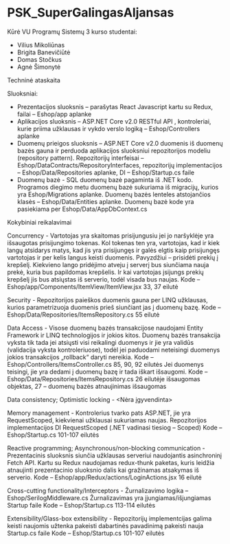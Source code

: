 # PSK_SuperGalingasAljansas

Kūrė VU Programų Sistemų 3 kurso studentai:
- Vilius Mikoliūnas
- Brigita Banevičiūtė
- Domas Stočkus
- Agnė Šimonytė

Techninė ataskaita

Sluoksniai:
- Prezentacijos sluoksnis – parašytas React Javascript kartu su Redux, failai – Eshop/app aplanke
- Aplikacijos sluoksnis – ASP.NET Core v2.0 RESTful API , kontroleriai, kurie priima užklausas ir vykdo verslo logiką – Eshop/Controllers aplanke
- Duomenų prieigos sluoksnis – ASP.NET Core v2.0 duomenis iš duomenų bazės gauna ir perduoda aplikacijos sluoksniui repozitorijos modeliu (repository pattern). Repozitorijų interfeisai – Eshop/DataContracts/RepositoryInterfaces, repozitorijų implementacijos – Eshop/Data/Repositories aplanke, DI – Eshop/Startup.cs faile
- Duomenų bazė -  SQL duomenų bazė pagaminta iš .NET kodo. Programos diegimo metu duomenų bazė sukuriama iš migracijų, kurios yra Eshop/Migrations aplanke. Duomenų bazės lenteles atstojančios klasės – Eshop/Data/Entities aplanke. Duomenų bazė kode yra pasiekiama per Eshop/Data/AppDbContext.cs

Kokybiniai reikalavimai

Concurrency - 
Vartotojas yra skaitomas prisijungusiu jei jo naršyklėje yra išsaugotas prisijungimo tokenas. Kol tokenas ten yra, vartotojas, kad ir kiek langų atsidarys matys, kad jis yra prisijungęs ir galės elgtis kaip prisijungęs vartotojas ir per kelis langus keisti duomenis. Pavyzdžiui – prisidėti prekių į krepšelį. Kiekvieno lango pridėjimo atveju į serverį bus siunčiama nauja prekė, kuria bus papildomas krepšelis. Ir kai vartotojas įsijungs prekių krepšelį jis bus atsiųstas iš serverio, todėl visada bus naujas.
Kode – Eshop/app/Components/ItemView/ItemView.jsx	33, 37 eilutė 

Security - 
Repozitorijos paieškos duomenis gauna per LINQ užklausas, kurios parametrizuoja duomenis prieš siunčiant jas į duomenų bazę. 
Kode – Eshop/Data/Repositories/ItemsRepository.cs	55 eilutė

Data Access - 
Visose duomenų bazės transakcijose naudojami Entity Framework ir LINQ technologijos ir jokios kitos.
Duomenų bazės transakcija vyksta tik tada jei atsiųsti visi reikalingi duomenys ir jie yra validūs (validacija vyksta kontroleriuose), todėl jei paduodami neteisingi duomenys jokios transakcijos „rollback“ daryti nereikia.
Kode – Eshop/Controllers/ItemsController.cs	85, 90, 92 eilutės
Jei duomenys teisingi, jie yra dedami į duomenų bazę ir tada iškart išsaugomi.
Kode – Eshop/Data/Repositories/ItemsRepository.cs	26 eilutėje išsaugomas objektas, 27 – duomenų bazės atnaujinimas išsaugomas

Data consistency; Optimistic locking - 
<Nėra įgyvendinta>

Memory management - 
Kontrolerius tvarko pats ASP.NET, jie yra RequestScoped, kiekvienai užklausai sukuriamas naujas.
Repozitorijos implementacijos DI RequestScoped (.NET vadinasi tiesiog – Scoped)
Kode – Eshop/Startup.cs	101-107 eilutės

Reactive programming; Asynchronous/non-blocking communication - 
Prezentacinis sluoksnis siunčia užklausas serveriui naudojantis asinchroninį Fetch API. Kartu su Redux naudojamas redux-thunk paketas, kuris leidžia atnaujinti prezentacinio sluoksnio dalis kai gražinamas atsakymas iš serverio. 
Kode – Eshop/app/Redux/actions/LoginActions.jsx	16 eilutė

Cross-cutting functionality/Interceptors - 
Žurnalizavimo logika – Eshop/SerilogMiddleware.cs
Žurnalizavimas yra įjungiamas/išjungiamas Startup faile
Kode – Eshop/Startup.cs 	113-114 eilutės

Extensibility/Glass-box extensibility - 
Repozitorijų implementcijas galima keisti naujomis užtenka pakeisti dabartinės pavadinimą pakeisti nauja Startup.cs faile
Kode – Eshop/Startup.cs	101-107 eilutės
